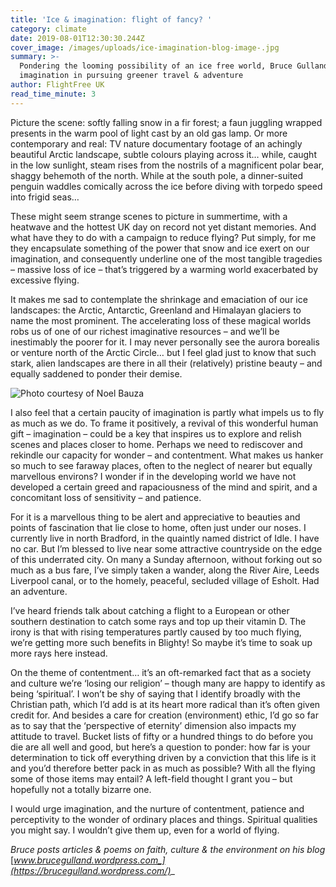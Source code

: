 ```yaml
---
title: 'Ice & imagination: flight of fancy? '
category: climate
date: 2019-08-01T12:30:30.244Z
cover_image: /images/uploads/ice-imagination-blog-image-.jpg
summary: >-
  Pondering the looming possibility of an ice free world, Bruce Gulland urges
  imagination in pursuing greener travel & adventure
author: FlightFree UK
read_time_minute: 3
---
```

Picture the scene: softly falling snow in a fir forest; a faun juggling wrapped presents in the warm pool of light cast by an old gas lamp. Or more contemporary and real: TV nature documentary footage of an achingly beautiful Arctic landscape, subtle colours playing across it… while, caught in the low sunlight, steam rises from the nostrils of a magnificent polar bear, shaggy behemoth of the north. While at the south pole, a dinner-suited penguin waddles comically across the ice before diving with torpedo speed into frigid seas… 

These might seem strange scenes to picture in summertime, with a heatwave and the hottest UK day on record not yet distant memories. And what have they to do with a campaign to reduce flying? Put simply, for me they encapsulate something of the power that snow and ice exert on our imagination, and consequently underline one of the most tangible tragedies – massive loss of ice – that’s triggered by a warming world exacerbated by excessive flying. 

It makes me sad to contemplate the shrinkage and emaciation of our ice landscapes: the Arctic, Antarctic, Greenland and Himalayan glaciers to name the most prominent. The accelerating loss of these magical worlds robs us of one of our richest imaginative resources – and we’ll be inestimably the poorer for it. I may never personally see the aurora borealis or venture north of the Arctic Circle… but I feel glad just to know that such stark, alien landscapes are there in all their (relatively) pristine beauty – and equally saddened to ponder their demise. 

![](/images/uploads/ice-imagination-blog-image-.jpg "Photo courtesy of Noel Bauza ")

I also feel that a certain paucity of imagination is partly what impels us to fly as much as we do. To frame it positively, a revival of this wonderful human gift – imagination – could be a key that inspires us to explore and relish scenes and places closer to home. Perhaps we need to rediscover and rekindle our capacity for wonder – and contentment. What makes us hanker so much to see faraway places, often to the neglect of nearer but equally marvellous environs? I wonder if in the developing world we have not developed a certain greed and rapaciousness of the mind and spirit, and a concomitant loss of sensitivity – and patience.

For it is a marvellous thing to be alert and appreciative to beauties and points of fascination that lie close to home, often just under our noses. I currently live in north Bradford, in the quaintly named district of Idle. I have no car. But I’m blessed to live near some attractive countryside on the edge of this underrated city. On many a Sunday afternoon, without forking out so much as a bus fare, I’ve simply taken a wander, along the River Aire, Leeds Liverpool canal, or to the homely, peaceful, secluded village of Esholt. Had an adventure.

I’ve heard friends talk about catching a flight to a European or other southern destination to catch some rays and top up their vitamin D. The irony is that with rising temperatures partly caused by too much flying, we’re getting more such benefits in Blighty! So maybe it’s time to soak up more rays here instead.

On the theme of contentment… it’s an oft-remarked fact that as a society and culture we’re ‘losing our religion’ – though many are happy to identify as being ‘spiritual’. I won’t be shy of saying that I identify broadly with the Christian path, which I’d add is at its heart more radical than it’s often given credit for. And besides a care for creation (environment) ethic, I’d go so far as to say that the ‘perspective of eternity’ dimension also impacts my attitude to travel. Bucket lists of fifty or a hundred things to do before you die are all well and good, but here’s a question to ponder: how far is your determination to tick off everything driven by a conviction that this life is it and you’d therefore better pack in as much as possible? With all the flying some of those items may entail? A left-field thought I grant you – but hopefully not a totally bizarre one. 

I would urge imagination, and the nurture of contentment, patience and perceptivity to the wonder of ordinary places and things. Spiritual qualities you might say. I wouldn’t give them up, even for a world of flying. 

_Bruce posts articles & poems on faith, culture & the environment on his blog_ [_www.brucegulland.wordpress.com_](https://brucegulland.wordpress.com/)__
